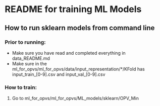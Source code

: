 # README for training ML Models
## How to run sklearn models from command line
### Prior to running:
- Make sure you have read and completed everything in data_README.md
- Make sure in the ml_for_opvs/ml_for_opvs/data/input_representation/\*/KFold has input_train_[0-9].csv and input_val_[0-9].csv

### How to train:
1. Go to ml_for_opvs/ml_for_opvs/ML_models/sklearn/OPV_Min